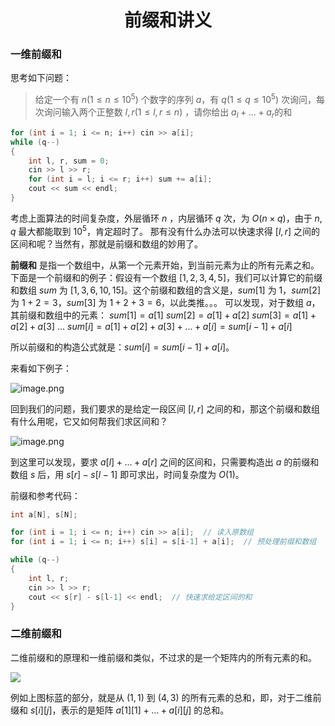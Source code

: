 <h1 style="text-align: center;">前缀和讲义</h1>

### 一维前缀和

思考如下问题：

> 给定一个有 $n(1 \leq n \leq 10^5)$ 个数字的序列 $a$，有 $q(1 \leq q \leq 10^5)$ 次询问，每次询问输入两个正整数 $l,r(1 \leq l,r \leq n)$ ，请你给出 $a_l+...+a_r$的和

```c++
for (int i = 1; i <= n; i++) cin >> a[i];
while (q--)
{
    int l, r, sum = 0;
    cin >> l >> r;
    for (int i = l; i <= r; i++) sum += a[i];
    cout << sum << endl;
}
```

考虑上面算法的时间复杂度，外层循环 $n$  ，内层循环 $q$ 次，为 $O(n \times q)$，由于 $n,q$  最大都能取到 $10^5$，肯定超时了。 那有没有什么办法可以快速求得 $[l,r]$ 之间的区间和呢？当然有，那就是前缀和数组的妙用了。

**前缀和** 是指一个数组中，从第一个元素开始，到当前元素为止的所有元素之和。
下面是一个前缀和的例子：假设有一个数组 $[1, 2, 3, 4, 5]$，我们可以计算它的前缀和数组 $sum$ 为 $[1, 3, 6, 10, 15]$。这个前缀和数组的含义是，$sum[1]$ 为 $1$，$sum[2]$ 为 $1 + 2 = 3$，$sum[3]$ 为 $1 + 2 + 3 = 6$，以此类推。。。
可以发现，对于数组 $a$，其前缀和数组中的元素： 
$sum[1] = a[1]$
$sum[2] = a[1]+a[2]$
$sum[3] = a[1]+a[2]+a[3]$
...
$sum[i] = a[1]+a[2]+a[3]+...+a[i] = sum[i-1]+a[i]$

所以前缀和的构造公式就是：$sum[i] = sum[i-1]+a[i]$。

来看如下例子：

![image.png](https://oj.noionline.cn/api/public/img/49a25618d0db4769981b55baa0ecfab1.png)

回到我们的问题，我们要求的是给定一段区间 $[l,r]$ 之间的和，那这个前缀和数组有什么用呢，它又如何帮我们求区间和？

![image.png](https://oj.noionline.cn/api/public/img/b6430d72517d4187935fb616dac89dc5.png)

到这里可以发现，要求 $a[l]+...+a[r]$ 之间的区间和，只需要构造出 $a$ 的前缀和数组 $s$ 后，用 $s[r] - s[l-1]$ 即可求出，时间复杂度为 $O(1)$。

前缀和参考代码：

```c++
int a[N], s[N];

for (int i = 1; i <= n; i++) cin >> a[i];  // 读入原数组
for (int i = 1; i <= n; i++) s[i] = s[i-1] + a[i];  // 预处理前缀和数组

while (q--)
{
    int l, r;
    cin >> l >> r;
    cout << s[r] - s[l-1] << endl;  // 快速求给定区间的和
}
```



### 二维前缀和

二维前缀和的原理和一维前缀和类似，不过求的是一个矩阵内的所有元素的和。

![](https://img-blog.csdnimg.cn/1267dd6a84a14ea3820309f176ae8910.png)

例如上图标蓝的部分，就是从 $(1,1)$ 到 $(4,3)$ 的所有元素的总和，即，对于二维前缀和 $s[i][j]$，表示的是矩阵 $a[1][1]+...+a[i][j]$ 的总和。